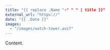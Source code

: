 ```yaml
---
title: "{{ replace .Name "-" " " | title }}"
external_url: "https://"
date: "{{ .Date }}"
images:
  - "/images/watch-tower.avif"
---
```


Content.
